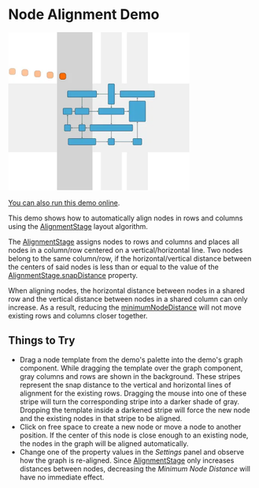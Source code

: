<!--
 //////////////////////////////////////////////////////////////////////////////
 // @license
 // This file is part of yFiles for HTML.
 // Use is subject to license terms.
 //
 // Copyright (c) by yWorks GmbH, Vor dem Kreuzberg 28,
 // 72070 Tuebingen, Germany. All rights reserved.
 //
 //////////////////////////////////////////////////////////////////////////////
-->
# Node Alignment Demo

<img src="../../../doc/demo-thumbnails/node-alignment.webp" alt="demo-thumbnail" height="320"/>

[You can also run this demo online](https://www.yfiles.com/demos/layout/node-alignment/).

This demo shows how to automatically align nodes in rows and columns using the [AlignmentStage](https://docs.yworks.com/yfileshtml/#/api/AlignmentStage) layout algorithm.

The [AlignmentStage](https://docs.yworks.com/yfileshtml/#/api/AlignmentStage) assigns nodes to rows and columns and places all nodes in a column/row centered on a vertical/horizontal line. Two nodes belong to the same column/row, if the horizontal/vertical distance between the centers of said nodes is less than or equal to the value of the [AlignmentStage.snapDistance](https://docs.yworks.com/yfileshtml/#/api/AlignmentStage#snapDistance) property.

When aligning nodes, the horizontal distance between nodes in a shared row and the vertical distance between nodes in a shared column can only increase. As a result, reducing the [minimumNodeDistance](https://docs.yworks.com/yfileshtml/#/api/AlignmentStage#minimumNodeDistance) will not move existing rows and columns closer together.

## Things to Try

- Drag a node template from the demo's palette into the demo's graph component. While dragging the template over the graph component, gray columns and rows are shown in the background. These stripes represent the snap distance to the vertical and horizontal lines of alignment for the existing rows. Dragging the mouse into one of these stripe will turn the corresponding stripe into a darker shade of gray. Dropping the template inside a darkened stripe will force the new node and the existing nodes in that stripe to be aligned.
- Click on free space to create a new node or move a node to another position. If the center of this node is close enough to an existing node, the nodes in the graph will be aligned automatically.
- Change one of the property values in the _Settings_ panel and observe how the graph is re-aligned. Since [AlignmentStage](https://docs.yworks.com/yfileshtml/#/api/AlignmentStage) only increases distances between nodes, decreasing the _Minimum Node Distance_ will have no immediate effect.
